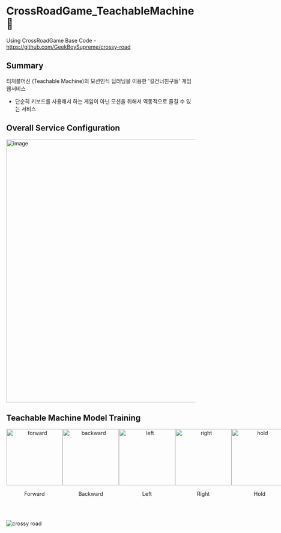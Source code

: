 # CrossRoadGame_TeachableMachine 🐓
Using CrossRoadGame Base Code - https://github.com/GeekBoySupreme/crossy-road

## Summary
티처블머신 (Teachable Machine)의 모션인식 딥러닝을 이용한 '길건너친구들' 게임 웹서비스

- 단순히 키보드를 사용해서 하는 게임이 아닌 모션을 취해서 역동적으로 즐길 수 있는 서비스

## Overall Service Configuration
<img width="700" alt="image" src="https://github.com/Seong-A/CrossRoadGame_TeachableMachine/assets/83965377/19d5dbba-218f-42be-9b7e-d76ba26cb501">

## Teachable Machine Model Training
<div style="display: flex; justify-content: space-around; align-items: center;">
  <div style="text-align: center;">
    <img width="150" alt="forward" src="https://github.com/Seong-A/CrossRoadGame_TeachableMachine/assets/83965377/a0a1654f-579c-4eb9-90a6-a529f708aa67">
    <p>Forward</p>
  </div>
  
  <div style="text-align: center;">
    <img width="150" alt="backward" src="https://github.com/Seong-A/CrossRoadGame_TeachableMachine/assets/83965377/eec35915-032f-4e45-b7fd-c2e7210b81a8">
    <p>Backward</p>
  </div>
  
  <div style="text-align: center;">
    <img width="150" alt="left" src="https://github.com/Seong-A/CrossRoadGame_TeachableMachine/assets/83965377/881c8a80-56b6-4d9c-8de2-8e2adcd1cc10">
    <p>Left</p>
  </div>
  
  <div style="text-align: center;">
    <img width="150" alt="right" src="https://github.com/Seong-A/CrossRoadGame_TeachableMachine/assets/83965377/bc46c4f6-8353-483f-92a9-4ad471ee79ea">
    <p>Right</p>
  </div>
  
  <div style="text-align: center;">
    <img width="150" alt="hold" src="https://github.com/Seong-A/CrossRoadGame_TeachableMachine/assets/83965377/b4348d16-0921-4abe-be72-1a7b1e14cce7">
    <p>Hold</p>
  </div>
</div>

</br></br>
![crossy road](https://user-images.githubusercontent.com/15321738/89792114-c0aad600-db41-11ea-92de-437b0aae65a1.PNG)


